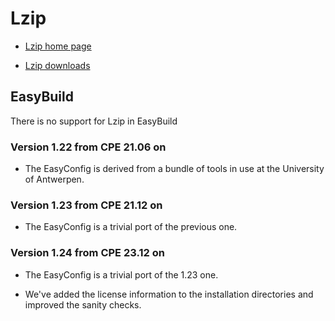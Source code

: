 # Lzip

  * [Lzip home page](https://www.nongnu.org/lzip/)

  * [Lzip downloads](https://download.savannah.gnu.org/releases/lzip/)

## EasyBuild

There is no support for Lzip in EasyBuild

### Version 1.22 from CPE 21.06 on

  * The EasyConfig is derived from a bundle of tools in use at the
    University of Antwerpen.


### Version 1.23 from CPE 21.12 on

  * The EasyConfig is a trivial port of the previous one.

  
### Version 1.24 from CPE 23.12 on
  
  * The EasyConfig is a trivial port of the 1.23 one.
  
  * We've added the license information to the installation directories and
    improved the sanity checks.
  